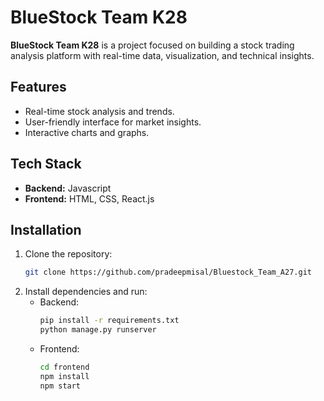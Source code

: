# BlueStock Team K28

**BlueStock Team K28** is a project focused on building a stock trading analysis platform with real-time data, visualization, and technical insights.

## Features
- Real-time stock analysis and trends.
- User-friendly interface for market insights.
- Interactive charts and graphs.

## Tech Stack
- **Backend:** Javascript
- **Frontend:** HTML, CSS, React.js

## Installation
1. Clone the repository:
   ```sh
   git clone https://github.com/pradeepmisal/Bluestock_Team_A27.git
   ```
2. Install dependencies and run:
   - Backend: 
     ```sh
     pip install -r requirements.txt
     python manage.py runserver
     ```
   - Frontend:
     ```sh
     cd frontend
     npm install
     npm start
     ```
